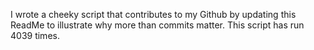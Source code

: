 I wrote a cheeky script that contributes to my Github by updating this ReadMe to illustrate why more than commits matter. This script has run 4039 times.